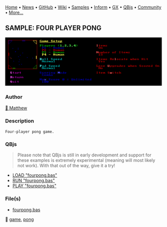[Home](https://qb64.com) • [News](../../news.md) • [GitHub](https://github.com/QB64Official/qb64) • [Wiki](https://github.com/QB64Official/qb64/wiki) • [Samples](../../samples.md) • [Inform](../../inform.md) • [GX](../../gx.md) • [QBjs](../../qbjs.md) • [Community](../../community.md) • [More...](../../more.md)

## SAMPLE: FOUR PLAYER PONG

![screenshot.png](img/screenshot.png)

### Author

[🐝 Matthew](../matthew.md) 

### Description

```text
Four-player pong game.
```

### QBjs

> Please note that QBjs is still in early development and support for these examples is extremely experimental (meaning will most likely not work). With that out of the way, give it a try!

* [LOAD "fourpong.bas"](https://v6p9d9t4.ssl.hwcdn.net/html/5963335/index.html?src=https://qb64.com/samples/four-player-pong/src/fourpong.bas)
* [RUN "fourpong.bas"](https://v6p9d9t4.ssl.hwcdn.net/html/5963335/index.html?mode=auto&src=https://qb64.com/samples/four-player-pong/src/fourpong.bas)
* [PLAY "fourpong.bas"](https://v6p9d9t4.ssl.hwcdn.net/html/5963335/index.html?mode=play&src=https://qb64.com/samples/four-player-pong/src/fourpong.bas)

### File(s)

* [fourpong.bas](src/fourpong.bas)

🔗 [game](../game.md), [pong](../pong.md)
